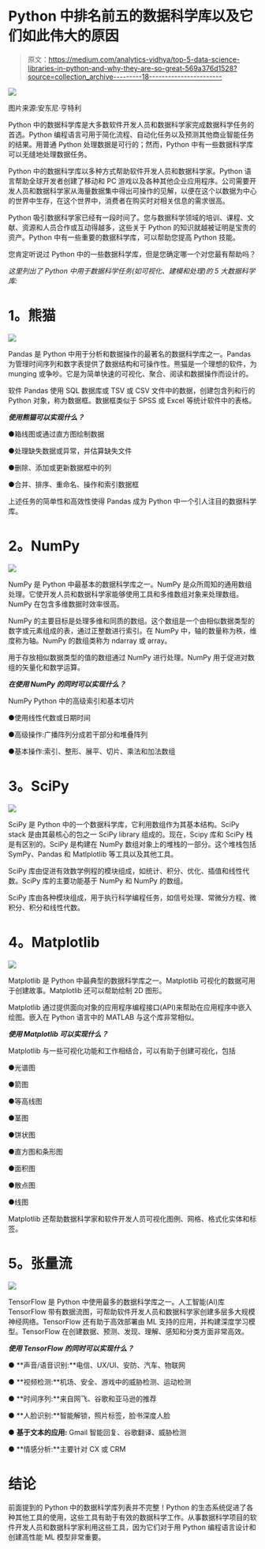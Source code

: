 # Python 中排名前五的数据科学库以及它们如此伟大的原因

> 原文：<https://medium.com/analytics-vidhya/top-5-data-science-libraries-in-python-and-why-they-are-so-great-569a376d1528?source=collection_archive---------18----------------------->

![](img/9d6141b22a532da2a39669108593100c.png)

图片来源:安东尼·亨特利

Python 中的数据科学库是大多数软件开发人员和数据科学家完成数据科学任务的首选。Python 编程语言可用于简化流程、自动化任务以及预测其他商业智能任务的结果。用普通 Python 处理数据是可行的；然而，Python 中有一些数据科学库可以无缝地处理数据任务。

Python 中的数据科学库以多种方式帮助软件开发人员和数据科学家。Python 语言帮助全球开发者创建了移动和 PC 游戏以及各种其他企业应用程序。公司需要开发人员和数据科学家从海量数据集中得出可操作的见解，以便在这个以数据为中心的世界中生存，在这个世界中，消费者在购买时对相关信息的需求很高。

Python 吸引数据科学家已经有一段时间了。您与数据科学领域的培训、课程、文献、资源和人员合作或互动得越多，这些关于 Python 的知识就越被证明是宝贵的资产。Python 中有一些重要的数据科学库，可以帮助您提高 Python 技能。

您肯定听说过 Python 中的一些数据科学库，但是您确定哪一个对您最有帮助吗？

*这里列出了 Python 中用于数据科学任务(如可视化、建模和处理)的 5 大数据科学库:*

# **1。熊猫**

![](img/f9d041a6096e6e30b3ef60926b143d57.png)

Pandas 是 Python 中用于分析和数据操作的最著名的数据科学库之一。Pandas 为管理时间序列和数字表提供了数据结构和可操作性。熊猫是一个理想的软件，为 munging 或争吵。它是为简单快速的可视化、聚合、阅读和数据操作而设计的。

软件 Pandas 使用 SQL 数据库或 TSV 或 CSV 文件中的数据，创建包含列和行的 Python 对象，称为数据框。数据框类似于 SPSS 或 Excel 等统计软件中的表格。

***使用熊猫可以实现什么？***

●箱线图或通过直方图绘制数据

●处理缺失数据或异常，并估算缺失文件

●删除、添加或更新数据框中的列

●合并、排序、重命名、操作和索引数据框

上述任务的简单性和高效性使得 Pandas 成为 Python 中一个引人注目的数据科学库。

# **2。NumPy**

![](img/43c4e42e8c9e5dce03c56c450cd978f2.png)

NumPy 是 Python 中最基本的数据科学库之一。NumPy 是众所周知的通用数组处理。它使开发人员和数据科学家能够使用工具和多维数组对象来处理数组。NumPy 在包含多维数据时效率很高。

NumPy 的主要目标是处理多维和同质的数组。这个数组是一个由相似数据类型的数字或元素组成的表，通过正整数进行索引。在 NumPy 中，轴的数量称为秩，维度称为轴。NumPy 的数组类称为 ndarray 或 array。

用于存放相似数据类型的值的数组通过 NumPy 进行处理。NumPy 用于促进对数组的矢量化和数学运算。

***在使用 NumPy 的同时可以实现什么？***

NumPy Python 中的高级索引和基本切片

●使用线性代数或日期时间

●高级操作:广播阵列分成若干部分和堆叠阵列

●基本操作:索引、整形、展平、切片、乘法和加法数组

# **3。SciPy**

![](img/189e7f250db94101fb857738f2e47b35.png)

SciPy 是 Python 中的一个数据科学库，它利用数组作为其基本结构。SciPy stack 是由其最核心的包之一 SciPy library 组成的。现在，Scipy 库和 SciPy 栈是有区别的。SciPy 是构建在 NumPy 数组对象上的堆栈的一部分。这个堆栈包括 SymPy、Pandas 和 Matlplotlib 等工具以及其他工具。

SciPy 库由促进有效数学例程的模块组成，如统计、积分、优化、插值和线性代数。SciPy 库的主要功能基于 NumPy 和 NumPy 的数组。

SciPy 库由各种模块组成，用于执行科学编程任务，如信号处理、常微分方程、微积分、积分和线性代数。

# **4。Matplotlib**

![](img/1cfb4a508dca729426fed798986ec5b6.png)

Matplotlib 是 Python 中最典型的数据科学库之一。Matplotlib 可视化的数据可用于创建故事。Matplotlib 还可以帮助绘制 2D 图形。

Matplotlib 通过提供面向对象的应用程序编程接口(API)来帮助在应用程序中嵌入绘图。嵌入在 Python 语言中的 MATLAB 与这个库非常相似。

***使用 Matplotlib 可以实现什么？***

Matplotlib 与一些可视化功能和工作相结合，可以有助于创建可视化，包括

●光谱图

●箭图

●等高线图

●茎图

●饼状图

●直方图和条形图

●面积图

●散点图

●线图

Matplotlib 还帮助数据科学家和软件开发人员可视化图例、网格、格式化实体和标签。

# **5。张量流**

![](img/cf649690b9e58ae7f58b09665331e1a9.png)

TensorFlow 是 Python 中使用最多的数据科学库之一。人工智能(AI)库 TensorFlow 带有数据流图，可帮助软件开发人员和数据科学家创建多层多大规模神经网络。TensorFlow 还有助于高效部署由 ML 支持的应用，并构建深度学习模型。TensorFlow 在创建数据、预测、发现、理解、感知和分类方面非常高效。

***使用 TensorFlow 的同时可以实现什么？***

● **声音/语音识别:**电信、UX/UI、安防、汽车、物联网

● **视频检测:**机场、安全、游戏中的威胁检测、运动检测

● **时间序列:**来自网飞、谷歌和亚马逊的推荐

● **人脸识别:**智能解锁，照片标签，脸书深度人脸

● **基于文本的应用:** Gmail 智能回复、谷歌翻译、威胁检测

● **情感分析:**主要针对 CX 或 CRM

# 结论

前面提到的 Python 中的数据科学库列表并不完整！Python 的生态系统促进了各种其他工具的使用，这些工具有助于有效的数据科学工作。从事数据科学项目的软件开发人员和数据科学家利用这些工具，因为它们对于用 Python 编程语言设计和创建高性能 ML 模型非常重要。